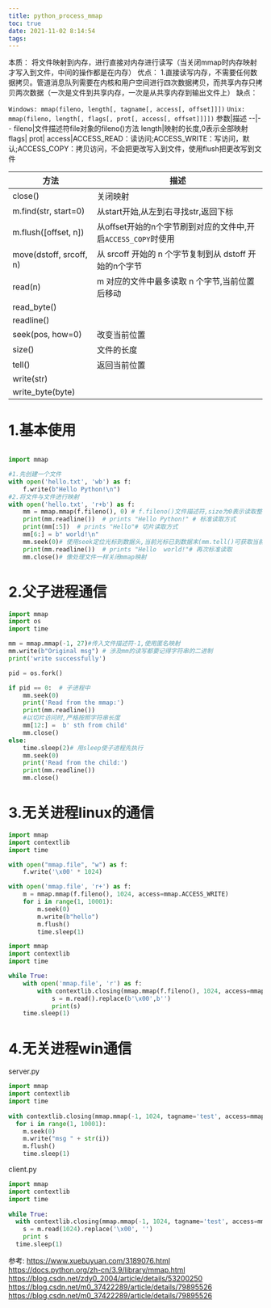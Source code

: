 ```yaml
---
title: python_process_mmap
toc: true
date: 2021-11-02 8:14:54
tags:
---
```

本质：
将文件映射到内存，进行直接对内存进行读写（当关闭mmap时内存映射才写入到文件，中间的操作都是在内存）
优点：
1.直接读写内存，不需要任何数据拷贝。管道消息队列需要在内核和用户空间进行四次数据拷贝，而共享内存只拷贝两次数据（一次是文件到共享内存，一次是从共享内存到输出文件上）
缺点：




`Windows: mmap(fileno, length[, tagname[, access[, offset]]])`
`Unix: mmap(fileno, length[, flags[, prot[, access[, offset]]]])`
参数|描述
--|--
fileno|文件描述符file对象的fileno()方法
length|映射的长度,0表示全部映射
flags|
prot|
access|ACCESS_READ：读访问;ACCESS_WRITE：写访问，默认;ACCESS_COPY：拷贝访问，不会把更改写入到文件，使用flush把更改写到文件


方法|描述
--|--
close()|关闭映射
m.find(str, start=0)|从start开始,从左到右寻找str,返回下标
m.flush([offset, n])|从offset开始的n个字节刷到对应的文件中,开启`ACCESS_COPY`时使用
move(dstoff, srcoff, n)|从 srcoff 开始的 n 个字节复制到从 dstoff 开始的n个字节
read(n)| m 对应的文件中最多读取 n 个字节,当前位置后移动
read_byte() |
readline()|
seek(pos, how=0)|改变当前位置
size()|文件的长度
tell()|返回当前位置
write(str)|
write_byte(byte)|



# 1.基本使用
```python

import mmap

#1.先创建一个文件
with open('hello.txt', 'wb') as f:
    f.write(b"Hello Python!\n")
#2.将文件与文件进行映射
with open('hello.txt', 'r+b') as f:
    mm = mmap.mmap(f.fileno(), 0) # f.fileno()文件描述符,size为0表示读取整个文件
    print(mm.readline())  # prints "Hello Python!" # 标准读取方式
    print(mm[:5])  # prints "Hello"# 切片读取方式
    mm[6:] = b" world!\n"
    mm.seek(0)# 使用seek定位光标到数据头,当前光标已到数据末(mm.tell()可获取当前光标)
    print(mm.readline())  # prints "Hello  world!"# 再次标准读取
    mm.close()# 像处理文件一样关闭mmap映射
```

# 2.父子进程通信

```python
import mmap
import os
import time

mm = mmap.mmap(-1, 27)#传入文件描述符-1,使用匿名映射
mm.write(b"Original msg") # 涉及mm的读写都要记得字符串的二进制
print('write successfully')

pid = os.fork()

if pid == 0:  # 子进程中
    mm.seek(0)
    print('Read from the mmap:')
    print(mm.readline())
    #以切片访问时,严格按照字符串长度
    mm[12:] =  b' sth from child'
    mm.close()
else:
    time.sleep(2)# 用sleep使子进程先执行
    mm.seek(0)
    print('Read from the child:')
    print(mm.readline())
    mm.close()
```


# 3.无关进程linux的通信
```python
import mmap
import contextlib
import time

with open("mmap.file", "w") as f:
    f.write('\x00' * 1024)

with open('mmap.file', 'r+') as f:
    m = mmap.mmap(f.fileno(), 1024, access=mmap.ACCESS_WRITE)
    for i in range(1, 10001):
        m.seek(0)
        m.write(b"hello")
        m.flush()
        time.sleep(1)

```

```python
import mmap
import contextlib
import time

while True:
    with open('mmap.file', 'r') as f:
        with contextlib.closing(mmap.mmap(f.fileno(), 1024, access=mmap.ACCESS_READ)) as m:
            s = m.read().replace(b'\x00',b'')
            print(s)
    time.sleep(1)
```

# 4.无关进程win通信
server.py
```python
import mmap
import contextlib
import time
 
with contextlib.closing(mmap.mmap(-1, 1024, tagname='test', access=mmap.ACCESS_WRITE)) as m:
  for i in range(1, 10001):
    m.seek(0)
    m.write("msg " + str(i))
    m.flush()
    time.sleep(1)
```

client.py
```python
import mmap
import contextlib
import time
 
while True:
  with contextlib.closing(mmap.mmap(-1, 1024, tagname='test', access=mmap.ACCESS_READ)) as m:
    s = m.read(1024).replace('\x00', '')
    print s
  time.sleep(1)
```
参考:
https://www.xuebuyuan.com/3189076.html
https://docs.python.org/zh-cn/3.9/library/mmap.html
https://blog.csdn.net/zdy0_2004/article/details/53200250
https://blog.csdn.net/m0_37422289/article/details/79895526
https://blog.csdn.net/m0_37422289/article/details/79895526
